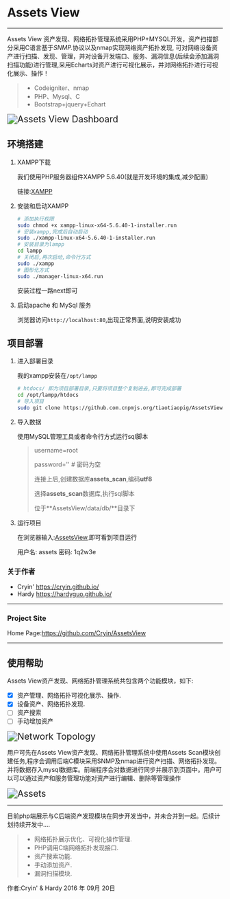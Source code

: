 # Assets View

------

Assets View 资产发现、网络拓扑管理系统采用PHP+MYSQL开发，资产扫描部分采用C语言基于<em>SNMP.</em>协议以及nmap实现网络资产拓扑发现, 可对网络设备资产进行扫描、发现、管理，并对设备开发端口、服务、漏洞信息(后续会添加漏洞扫描功能)进行管理,采用Echarts对资产进行可视化展示，并对网络拓扑进行可视化展示、操作！

> * Codeigniter、nmap
> * PHP、Mysql、C
> * Bootstrap+jquery+Echart

<img src="https://i.loli.net/2021/06/04/flIBgbiWHmz4EAn.png" alt="Assets View Dashboard" style="zoom:150%;" />

## 环境搭建

1. XAMPP下载

    我们使用PHP服务器组件XAMPP 5.6.40(就是开发环境的集成,减少配置)

    链接:[XAMPP](https://sourceforge.net/projects/xampp/files/XAMPP%20Linux/5.6.40/)

2. 安装和启动XAMPP

    ```bash
    # 添加执行权限
    sudo chmod +x xampp-linux-x64-5.6.40-1-installer.run
    # 安装xampp,完成后自动启动
    sudo ./xampp-linux-x64-5.6.40-1-installer.run
    # 安装目录为lampp
    cd lampp
    # 关闭后,再次启动,命令行方式
    sudo ./xampp
    # 图形化方式
    sudo ./manager-linux-x64.run
    ```

    安装过程一路next即可

3. 启动apache 和 MySql 服务

    浏览器访问`http://localhost:80`,出现正常界面,说明安装成功

## 项目部署

1. 进入部署目录

    我的xampp安装在`/opt/lampp`

    ```bash
    # htdocs/ 即为项目部署目录,只要将项目整个复制进去,即可完成部署
    cd /opt/lampp/htdocs
    # 导入项目
    sudo git clone https://github.com.cnpmjs.org/tiaotiaopig/AssetsView.git
    ```

2. 导入数据

    使用MySQL管理工具或者命令行方式运行sql脚本

    > username=root
    >
    > password='' # 密码为空
    >
    > 连接上后,创建数据库**assets_scan**,编码**utf8**
    >
    > 选择**assets_scan**数据库,执行sql脚本
    >
    > 位于**AssetsView/data/db/**目录下

3. 运行项目

    在浏览器输入:[AssetsView](http://localhost/AssetsView),即可看到项目运行

    用户名: assets    密码: 1q2w3e

    


### 关于作者

* Cryin'   https://cryin.github.io/
* Hardy    https://hardyguo.github.io/

------
### Project Site
Home Page:https://github.com/Cryin/AssetsView

------
## 使用帮助

Assets View资产发现、网络拓扑管理系统共包含两个功能模块，如下:

- [x] 资产管理、网络拓扑可视化展示、操作.
- [x] 设备资产、网络拓扑发现.
- [ ] 资产搜索
- [ ] 手动增加资产

<img src="https://i.loli.net/2021/06/04/kVmuScgAFHnthzv.png" alt="Network Topology" style="zoom: 150%;" />

用户可先在Assets View资产发现、网络拓扑管理系统中使用Assets Scan模块创建任务,程序会调用后端C模块采用SNMP及nmap进行资产扫描、网络拓扑发现。并将数据存入mysql数据库。前端程序会对数据进行同步并展示到页面中。用户可以可以通过资产和服务管理功能对资产进行编辑、删除等管理操作

<img src="https://i.loli.net/2021/06/04/sROJMFwf2xIWrYK.png" alt="Assets" style="zoom:150%;" />

------

目前php端展示与C后端资产发现模块在同步开发当中，并未合并到一起。后续计划持续开发中....

> * 网络拓扑展示优化、可视化操作管理.
> * PHP调用C端网络拓扑发现接口.
> * 资产搜索功能.
> * 手动添加资产.
> * 漏洞扫描模块.


作者:Cryin' & Hardy
2016 年 09月 20日    
